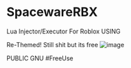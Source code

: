 # SpacewareRBX
Lua Injector/Executor For Roblox USING 

Re-Themed! Still shit but its free
![image](https://user-images.githubusercontent.com/73680704/193070892-6d9745d3-1622-46b1-86a1-0ea6a4012931.png)

PUBLIC GNU #FreeUse



